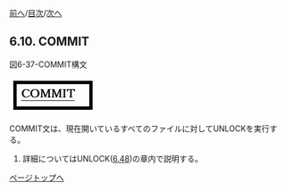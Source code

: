 <!--navi start1-->
[前へ](6-9.md)/[目次](https://momoko-yokogawa.github.io/opensourcecobol.github.io/markdown/TOC.html)/[次へ](6-11.md)
<!--navi end1-->
## 6.10. COMMIT

図6-37-COMMIT構文

![alt text](Image/6-37-Commit.png)

COMMIT文は、現在開いているすべてのファイルに対してUNLOCKを実行する。

1. 詳細についてはUNLOCK([6.48](6-48.md))の章内で説明する。

<!--navi start2-->

[ページトップへ](6-10.md)
<!--navi end2-->
